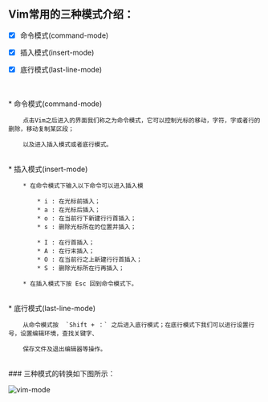 ## Vim常用的三种模式介绍：
- [x] 命令模式(command-mode)
- [x] 插入模式(insert-mode)
- [x] 底行模式(last-line-mode)


<br>
<br>
* 命令模式(command-mode)


        点击Vim之后进入的界面我们称之为命令模式，它可以控制光标的移动，字符，字或者行的删除，移动复制某区段；
    
        以及进入插入模式或者底行模式。
    
 
 <br>   
* 插入模式(insert-mode)
	
		* 在命令模式下输入以下命令可以进入插入模
    
        	* i : 在光标前插入；
    		* a : 在光标后插入；
	        * o : 在当前行下新建行行首插入；
	        * s : 删除光标所在的位置并插入；
	        
	        * I : 在行首插入；
	        * A : 在行末插入；
	        * O : 在当前行之上新建行行首插入；
	        * S : 删除光标所在行再插入；
	        
	    * 在插入模式下按 Esc 回到命令模式下。
    

<br>
* 底行模式(last-line-mode)

	
		从命令模式按  `Shift + ：` 之后进入底行模式；在底行模式下我们可以进行设置行号，设置编辑环境，查找关键字、
	
		保存文件及退出编辑器等操作。
    
    
<br>  
### 三种模式的转换如下图所示：


![vim-mode](http://hbimg.b0.upaiyun.com/04f03fca5d81865305c84096c57550e4e22f80982ae8-mTyI2b_fw658)
    
    
    
    


